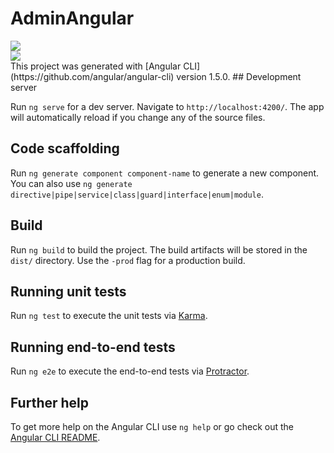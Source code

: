 # AdminAngular
<a href="https://wrappixel.com">
<img src="https://wrappixel.com/wp-content/uploads/2017/03/wp-updated-logo.jpg" /></a>
<br/>

<a href="https://wrappixel.com/templates/adminwrap/">
<img src="https://wrappixel.com/demos/images/adminwrap-promotion-wp-s.jpg"/></a><br/>
This project was generated with [Angular CLI](https://github.com/angular/angular-cli) version 1.5.0.
## Development server

Run `ng serve` for a dev server. Navigate to `http://localhost:4200/`. The app will automatically reload if you change any of the source files.

## Code scaffolding

Run `ng generate component component-name` to generate a new component. You can also use `ng generate directive|pipe|service|class|guard|interface|enum|module`.

## Build

Run `ng build` to build the project. The build artifacts will be stored in the `dist/` directory. Use the `-prod` flag for a production build.

## Running unit tests

Run `ng test` to execute the unit tests via [Karma](https://karma-runner.github.io).

## Running end-to-end tests

Run `ng e2e` to execute the end-to-end tests via [Protractor](http://www.protractortest.org/).

## Further help

To get more help on the Angular CLI use `ng help` or go check out the [Angular CLI README](https://github.com/angular/angular-cli/blob/master/README.md).
